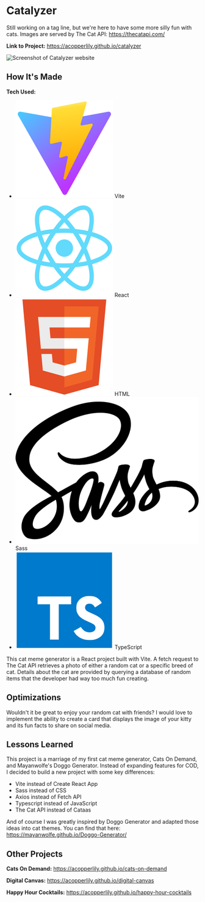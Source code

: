 # Catalyzer
Still working on a tag line, but we're here to have some more silly fun with cats. Images are served by The Cat API: https://thecatapi.com/

**Link to Project:** https://acopperlily.github.io/catalyzer

![Screenshot of Catalyzer website](https://raw.githubusercontent.com/acopperlily/catalyzer/main/public/main-preview.png)


## How It's Made

**Tech Used:** 
- ![vite](./src/assets/icons/vite.svg) Vite
- ![react](./src/assets/icons/react.svg) React
- ![html](./src/assets/icons/html.svg) HTML
- ![sass](./src/assets/icons/sass.svg) Sass
- ![typescript](./src/assets/icons/typescript.svg) TypeScript

This cat meme generator is a React project built with Vite. A fetch request to The Cat API retrieves a photo of either a random cat or a specific breed of cat. Details about the cat are provided by querying a database of random items that the developer had way too much fun creating.

## Optimizations

Wouldn't it be great to enjoy your random cat with friends? I would love to implement the ability to create a card that displays the image of your kitty and its fun facts to share on social media.

## Lessons Learned

This project is a marriage of my first cat meme generator, Cats On Demand, and Mayanwolfe's Doggo Generator. Instead of expanding features for COD, I decided to build a new project with some key differences:
- Vite instead of Create React App
- Sass instead of CSS
- Axios instead of Fetch API
- Typescript instead of JavaScript
- The Cat API instead of Cataas

And of course I was greatly inspired by Doggo Generator and adapted those ideas into cat themes. You can find that here: https://mayanwolfe.github.io/Doggo-Generator/

## Other Projects

**Cats On Demand:** https://acopperlily.github.io/cats-on-demand

**Digital Canvas:** https://acopperlily.github.io/digital-canvas

**Happy Hour Cocktails:** https://acopperlily.github.io/happy-hour-cocktails